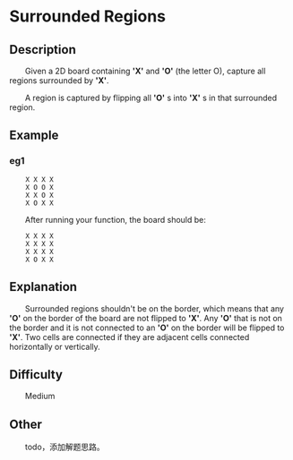 # Surrounded Regions

## Description

&emsp;&emsp;Given a 2D board containing **'X'** and **'O'** \(the letter O\), capture all regions surrounded by 
**'X'**.

&emsp;&emsp;A region is captured by flipping all **'O'** s into **'X'** s in that surrounded region.

## Example

### eg1

```
    X X X X
    X O O X
    X X O X
    X O X X
```

&emsp;&emsp;After running your function, the board should be:

```
    X X X X
    X X X X
    X X X X
    X O X X
```

## Explanation

&emsp;&emsp;Surrounded regions shouldn't be on the border, which means that any **'O'** on the border of the board are 
not flipped to **'X'**. Any **'O'** that is not on the border and it is not connected to an **'O'** on the border 
will be flipped to **'X'**. Two cells are connected if they are adjacent cells connected horizontally or vertically.

## Difficulty

&emsp;&emsp;Medium

## Other

&emsp;&emsp;todo，添加解题思路。